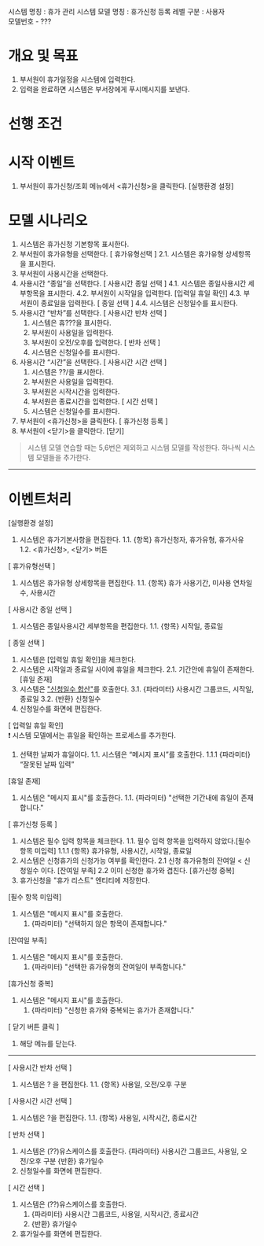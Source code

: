 시스템 명칭 : 휴가 관리 시스템
모델 명칭 : 휴가신청 등록
레벨 구분 : 사용자  
모델번호 - ???

# 개요 및 목표
1. 부서원이 휴가일정을 시스템에 입력한다.
2. 입력을 완료하면 시스템은 부서장에게 푸시메시지를 보낸다.

# 선행 조건

# 시작 이벤트
1. 부서원이 휴가신청/조회 메뉴에서 <휴가신청>을 클릭한다. [실행환경 설정]

# 모델 시나리오
1. 시스템은 휴가신청 기본항목 표시한다.
2. 부서원이 휴가유형을 선택한다. [ 휴가유형선택 ]
    2.1. 시스템은 휴가유형 상세항목을 표시한다.
3. 부서원이 사용시간을 선택한다.
4. 사용시간 “종일”을 선택한다. [ 사용시간 종일 선택 ]
    4.1. 시스템은 종일사용시간 세부항목을 표시한다.
    4.2. 부서원이 시작일을 입력한다. [입력일 휴일 확인]
    4.3. 부서원이 종료일을 입력한다. [ 종일 선택 ]
    4.4. 시스템은 신청일수를 표시한다.
5. 사용시간 “반차”를 선택한다. [ 사용시간 반차 선택 ]
    1. 시스템은 휴???을 표시한다.
    2. 부서원이 사용일을 입력한다.
    3. 부서원이 오전/오후를 입력한다. [ 반차 선택 ]
    4. 시스템은 신청일수를 표시한다.
6. 사용시간 “시간”을 선택한다. [ 사용시간 시간 선택 ]
    1. 시스템은 ??/을 표시한다.
    2. 부서원은 사용일을 입력한다.
    3. 부서원은 시작시간을 입력한다.
    4. 부서원은 종료시간을 입력한다. [ 시간 선택 ]
    5. 시스템은 신청일수를 표시한다.
7. 부서원이 <휴가신청>을 클릭한다. [ 휴가신청 등록 ]
8. 부서원이 <닫기>을 클릭한다. [닫기]
> 시스템 모델 연습할 때는 5,6번은 제외하고 시스템 모델를 작성한다.
> 하나씩 시스템 모델들을 추가한다.

---


# 이벤트처리

[실행환경 설정]
1. 시스템은 휴가기본사항을 편집한다.
    1.1. {항목} 휴가신청자, 휴가유형, 휴가사유
    1.2. <휴가신청>, <닫기> 버튼

[ 휴가유형선택 ]
1. 시스템은 휴가유형 상세항목을 편집한다.
    1.1. {항목} 휴가 사용기간, 미사용 연차일수, 사용시간

[ 사용시간 종일 선택 ]
1. 시스템은 종일사용시간 세부항목을 편집한다.
    1.1. {항목} 시작일, 종료일

[ 종일 선택 ]
1. 시스템은 [입력일 휴일 확인]을 체크한다.
2. 시스템은 시작일과 종료일 사이에 휴일을 체크한다.
	2.1. 기간안에 휴일이 존재한다. [휴일 존재]
3. 시스템은 <u>"신청일수 합산"</u>를 호출한다.
    3.1. {파라미터} 사용시간 그룹코드, 시작일, 종료일
    3.2. {반환} 신청일수
4. 신청일수를 화면에 편집한다.


[ 입력일 휴일 확인]  
❗️ 시스템 모델에서는 휴일을 확인하는 프로세스를 추가한다.
1. 선택한 날짜가 휴일이다.
	1.1. 시스템은 “메시지 표시”를 호출한다.
		1.1.1 {파라미터} “잘못된 날짜 입력”
		
[휴일 존재]
1. 시스템은 "메시지 표시"를 호출한다.
	1.1. {파라미터} "선택한 기간내에 휴일이 존재합니다."

[ 휴가신청 등록 ]
1. 시스템은 필수 입력 항목을 체크한다.
	1.1. 필수 입력 항목을 입력하지 않았다.[필수 항목 미입력]
		1.1.1 {항목} 휴가유형, 사용시간, 시작일, 종료일
2. 시스템은 신청휴가의 신청가능 여부를 확인한다.
	2.1 신청 휴가유형의 잔여일 < 신청일수 이다. [잔여일 부족]
	2.2 이미 신청한 휴가와 겹친다. [휴가신청 중복]
3. 휴가신청을 "휴가 리스트" 엔티티에 저장한다.

[필수 항목 미입력]
1. 시스템은 "메시지 표시"를 호출한다.
	1. {파라미터} "선택하지 않은 항목이 존재합니다."

[잔여일 부족]
1. 시스템은 "메시지 표시"를 호출한다.
	1. {파라미터} "선택한 휴가유형의 잔여일이 부족합니다."

[휴가신청 중복]
1. 시스템은 "메시지 표시"를 호출한다.
	1. {파라미터} "신청한 휴가와 중복되는 휴가가 존재합니다."

[ 닫기 버튼 클릭 ]
1. 해당 메뉴를 닫는다.

---

[ 사용시간 반차 선택 ]
1. 시스템은 ? 을 편집한다.
    1.1. {항목} 사용일, 오전/오후 구분

[ 사용시간 시간 선택 ]
1. 시스템은 ?을 편집한다.
    1.1. {항목} 사용일, 시작시간, 종료시간

[ 반차 선택 ]
1. 시스템은 (??)유스케이스를 호출한다.
    {파라미터} 사용시간 그룹코드, 사용일, 오전/오후 구분
    {반환} 휴가일수
2. 신청일수를 화면에 편집한다.
    
[ 시간 선택 ]
1. 시스템은 (??)유스케이스를 호출한다.
    1. {파라미터} 사용시간 그룹코드, 사용일, 시작시간, 종료시간
    2. {반환} 휴가일수
2. 휴가일수를 화면에 편집한다.

